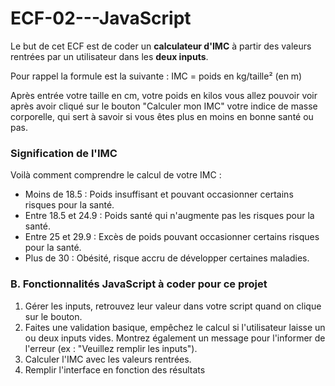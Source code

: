 # ECF-02---JavaScript

Le but de cet ECF est de coder un **calculateur d'IMC** à partir des valeurs rentrées par un utilisateur dans les **deux inputs**.

Pour rappel la formule est la suivante : IMC = poids en kg/taille² (en m)

Après entrée votre taille en cm, votre poids en kilos vous allez pouvoir voir après avoir cliqué sur le bouton "Calculer mon IMC" votre indice de masse corporelle, qui sert à savoir si vous êtes plus en moins en bonne santé ou pas.

  

### Signification de l'IMC

Voilà comment comprendre le calcul de votre IMC :

 - Moins de 18.5 : Poids insuffisant et pouvant occasionner certains
   risques pour la santé.
 - Entre 18.5 et 24.9 : Poids santé qui n'augmente pas les risques pour
   la santé.  
 - Entre 25 et 29.9 : Excès de poids pouvant occasionner certains
   risques pour la santé.
 - Plus de 30 : Obésité, risque accru de développer certaines maladies.

### B. Fonctionnalités JavaScript à coder pour ce projet

  

1. Gérer les inputs, retrouvez leur valeur dans votre script quand on clique sur le bouton.
2. Faites une validation basique, empêchez le calcul si l'utilisateur laisse un ou deux inputs vides. Montrez également un message pour l'informer de l'erreur (ex : "Veuillez remplir les inputs").
1. Calculer l'IMC avec les valeurs rentrées.
3. Remplir l'interface en fonction des résultats
